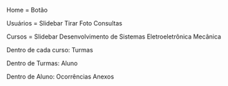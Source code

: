 
Home = Botão

Usuários = Slidebar
Tirar Foto
Consultas

Cursos = Slidebar
Desenvolvimento de Sistemas
Eletroeletrônica
Mecânica

Dentro de cada curso:
Turmas

Dentro de Turmas:
Aluno

Dentro de Aluno:
Ocorrências
Anexos

